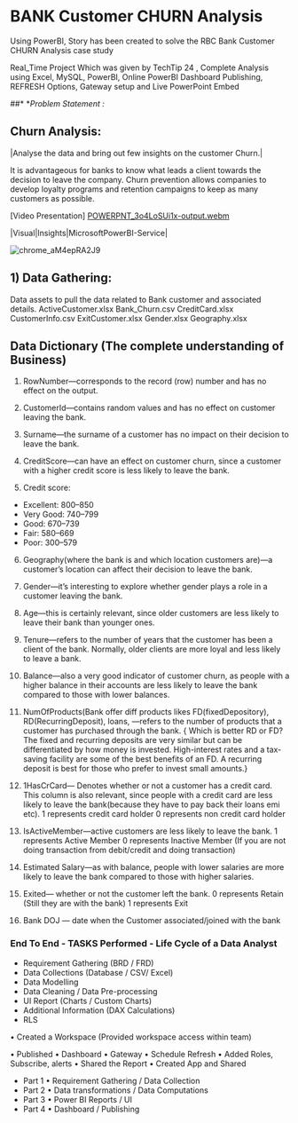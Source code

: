 # BANK Customer CHURN Analysis

Using PowerBI, Story has been created to solve the RBC Bank Customer CHURN Analysis case study

Real_Time Project Which was given by TechTip 24 , Complete Analysis using Excel, MySQL, PowerBI, Online PowerBI Dashboard Publishing, REFRESH Options, Gateway setup and Live PowerPoint Embed 

##* **Problem Statement :*
## Churn Analysis:

|Analyse the data and bring out few insights on the customer Churn.|

It is advantageous for banks to know what leads a client towards the decision to leave the company.
Churn prevention allows companies to develop loyalty programs and retention campaigns to keep as many customers as possible.


[Video Presentation]
[POWERPNT_3o4LoSUi1x-output.webm](https://user-images.githubusercontent.com/37768258/236507997-43d99bfa-6b5b-46ce-a9f7-9f0be4a27134.webm)


|Visual|Insights|MicrosoftPowerBI-Service|

![chrome_aM4epRA2J9](https://user-images.githubusercontent.com/37768258/236509827-4a6e6bdd-0a45-4226-9e43-e7f41a139e7a.gif)



## 1)	Data Gathering:

Data assets to pull the data related to Bank customer and associated details.
ActiveCustomer.xlsx
Bank_Churn.csv
CreditCard.xlsx
CustomerInfo.csv
ExitCustomer.xlsx
Gender.xlsx
Geography.xlsx


## Data Dictionary (The complete understanding of Business)

1)	RowNumber—corresponds to the record (row) number and has no effect on the output.

2)	CustomerId—contains random values and has no effect on customer leaving the bank.

3)	Surname—the surname of a customer has no impact on their decision to leave the bank.

4)	CreditScore—can have an effect on customer churn, since a customer with a higher credit score is less likely to leave the bank.

5)	Credit score:
- Excellent: 800–850
- Very Good: 740–799
- Good: 670–739
- Fair: 580–669
- Poor: 300–579

6)	Geography(where the bank is and which location customers are)—a customer’s location can affect their decision to leave the bank.

7)	Gender—it’s interesting to explore whether gender plays a role in a customer leaving the bank.

8)	Age—this is certainly relevant, since older customers are less likely to leave their bank than younger ones.

9)	Tenure—refers to the number of years that the customer has been a client of the bank. Normally, older clients are more loyal and less likely to leave a bank.

10)	Balance—also a very good indicator of customer churn, as people with a higher balance in their accounts are less likely to leave the bank compared to those with lower balances.

11)	NumOfProducts(Bank offer diff products likes FD(fixedDepository), RD(RecurringDeposit), loans, —refers to the number of products that a customer has purchased through the bank. 
{ Which is better RD or FD?
The fixed and recurring deposits are very similar but can be differentiated by how money is invested. High-interest rates and a tax-saving facility are some of the best benefits of an FD. A recurring deposit is best for those who prefer to invest small amounts.}

12)	1HasCrCard—
Denotes whether or not a customer has a credit card. This column is also relevant, since people with a credit card are less likely to leave the bank(because they have to pay back their loans emi etc).
1 represents credit card holder
0 represents non credit card holder

13)	IsActiveMember—active customers are less likely to leave the bank.
1 represents Active Member
0 represents Inactive Member (If you are not doing transaction from debit/credit and doing transaction)

14)	 Estimated Salary—as with balance, people with lower salaries are more likely to leave the bank compared to those with higher salaries.

15)	Exited— whether or not the customer left the bank.
0 represents Retain   (Still they are with the bank)
1 represents Exit

16) Bank DOJ — date when the Customer associated/joined  with the bank




### End To End - TASKS Performed - Life Cycle of a Data Analyst

- Requirement Gathering (BRD / FRD)
- Data Collections (Database / CSV/ Excel)
- Data Modelling
- Data Cleaning / Data Pre-processing
- UI Report (Charts / Custom Charts)
- Additional Information (DAX Calculations)
- RLS


• Created a Workspace (Provided workspace access within team)

• Published
• Dashboard
• Gateway
• Schedule Refresh
• Added Roles, Subscribe, alerts
• Shared the Report
• Created App and Shared


- Part 1
• Requirement Gathering / Data Collection
- Part 2
• Data transformations / Data Computations
- Part 3
• Power BI Reports / UI
- Part 4
• Dashboard / Publishing
